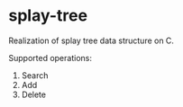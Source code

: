 # splay-tree
Realization of splay tree data structure on C.

Supported operations:
  1. Search
  2. Add
  3. Delete
